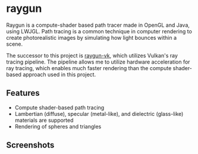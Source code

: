 # raygun

Raygun is a compute-shader based path tracer made in OpenGL and Java, using LWJGL. Path tracing is a common technique in computer rendering to create photorealistic images by simulating how light bounces within a scene.

The successor to this project is [raygun-vk](https://www.github.com/alexanderjcs/raygun-vk), which utilizes Vulkan's ray tracing pipeline. The pipeline allows me to utilize hardware acceleration for ray tracing, which enables much faster rendering than the compute shader-based approach used in this project.

## Features

* Compute shader-based path tracing
* Lambertian (diffuse), specular (metal-like), and dielectric (glass-like) materials are supported
* Rendering of spheres and triangles

## Screenshots

